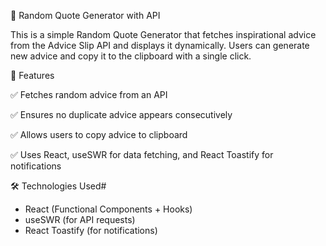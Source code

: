 🎲 Random Quote Generator with API

This is a simple Random Quote Generator that fetches inspirational advice from the Advice Slip API and displays it dynamically. 
Users can generate new advice and copy it to the clipboard with a single click.

🚀 Features

✅ Fetches random advice from an API

✅ Ensures no duplicate advice appears consecutively

✅ Allows users to copy advice to clipboard

✅ Uses React, useSWR for data fetching, and React Toastify for notifications

🛠️ Technologies Used#
- React (Functional Components + Hooks)
- useSWR (for API requests)
- React Toastify (for notifications)

